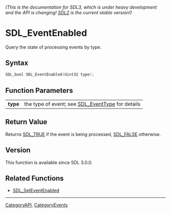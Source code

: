 ###### (This is the documentation for SDL3, which is under heavy development and the API is changing! [SDL2](https://wiki.libsdl.org/SDL2/) is the current stable version!)
# SDL_EventEnabled

Query the state of processing events by type.

## Syntax

```c
SDL_bool SDL_EventEnabled(Uint32 type);

```

## Function Parameters

|              |                                                                   |
| ------------ | ----------------------------------------------------------------- |
| **type**     | the type of event; see [SDL_EventType](SDL_EventType) for details |

## Return Value

Returns [SDL_TRUE](SDL_TRUE) if the event is being processed,
[SDL_FALSE](SDL_FALSE) otherwise.

## Version

This function is available since SDL 3.0.0.

## Related Functions

* [SDL_SetEventEnabled](SDL_SetEventEnabled)

----
[CategoryAPI](CategoryAPI), [CategoryEvents](CategoryEvents)

